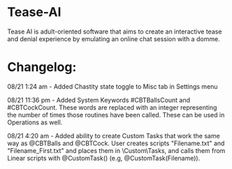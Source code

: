 # Tease-AI
Tease AI is adult-oriented software that aims to create an interactive tease and denial experience by emulating an online chat session with a domme. 

# Changelog:

08/21 1:24 am - Added Chastity state toggle to Misc tab in Settings menu

08/21 11:36 pm - Added System Keywords #CBTBallsCount and #CBTCockCount. These words are replaced with an integer representing the number of times those routines have been called. These can be used in Operations as well.

08/21 4:20 am - Added ability to create Custom Tasks that work the same way as @CBTBalls and @CBTCock. User creates scripts "Filename.txt" and "Filename_First.txt" and places them in \Custom\Tasks\, and calls them from Linear scripts with @CustomTask() (e.g, @CustomTask(Filename)).